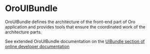 # OroUIBundle

OroUIBundle defines the architecture of the front-end part of Oro application and provides tools that ensure the coordinated work of the architecture parts.

See extended OroUIBundle documentation on the [UIBundle section of online developer documentation](https://doc.oroinc.com/bundles/platform/UIBundle/)
 
